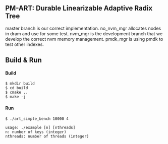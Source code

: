 ## PM-ART: Durable Linearizable Adaptive Radix Tree

master branch is our correct implementation.
no_nvm_mgr allocates nodes in dram and use for some test.
nvm_mgr is the development branch that we develop the correct nvm memory management.
pmdk_mgr is using pmdk to test other indexes.

## Build & Run

#### Build

```
$ mkdir build
$ cd build
$ cmake ..
$ make -j
```

#### Run

```
$ ./art_simple_bench 10000 4

usage: ./example [n] [nthreads]
n: number of keys (integer)
nthreads: number of threads (integer)
```
